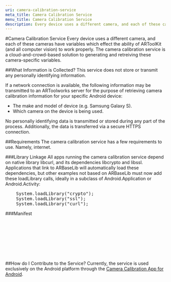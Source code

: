 ```yaml
---
uri: camera-calibration-service
meta_title: Camera Calibration Service
menu_title: Camera Calibration Service
description: Every device uses a different camera, and each of these cameras have variables which effect the ability of ARToolKit (and all computer vision) to work properly.
---
```


#Camera Calibration Service
Every device uses a different camera, and each of these cameras have variables which effect the ability of ARToolKit (and all computer vision) to work properly. The camera calibration service is a cloud-and-crowd-based solution to generating and retreiving these camera-specific variables.

##What Information is Collected?
This service does not store or transmit any personally identifying information.

If a network connection is available, the following information may be transmitted to an ARToolworks server for the purpose of retrieving camera calibration information for your specific Android device:

-   The make and model of device (e.g. Samsung Galaxy S).
-   Which camera on the device is being used.

No personally identifying data is transmitted or stored during any part of the process. Additionally, the data is transferred via a secure HTTPS connection.

##Requirements
The camera calibration service has a few requirements to use. Namely, internet.

###Library Linkage
All apps running the camera calibration service depend on native library libcurl, and its dependencies libcrypto and libssl. Applications that link to ARBaseLib will automatically load these dependencies, but other examples not based on ARBaseLib must now add these loadLibrary calls, ideally in a subclass of Android.Application or Android.Activity:
<pre>
    System.loadLibrary("crypto");
    System.loadLibrary("ssl");
    System.loadLibrary("curl");
</pre>

###Manifest
<pre>
    <uses-permission android:name="android.permission.CAMERA" />
    <uses-permission android:name="android.permission.INTERNET" />
    <uses-permission android:name="android.permission.ACCESS_NETWORK_STATE" />
    <uses-feature android:name="android.hardware.camera.any" />
    <uses-feature android:name="android.hardware.camera" android:required="false" />
    <uses-feature android:name="android.hardware.camera.autofocus" android:required="false" />
    <uses-feature android:glEsVersion="0x00010100" />
</pre>

##How do I Contribute to the Service?
Currently, the service is used exclusively on the Android platform through the [Camera Calibration App for Android][calib_app].

[calib_app]: ../4_Android/android_camera_calibration.md
